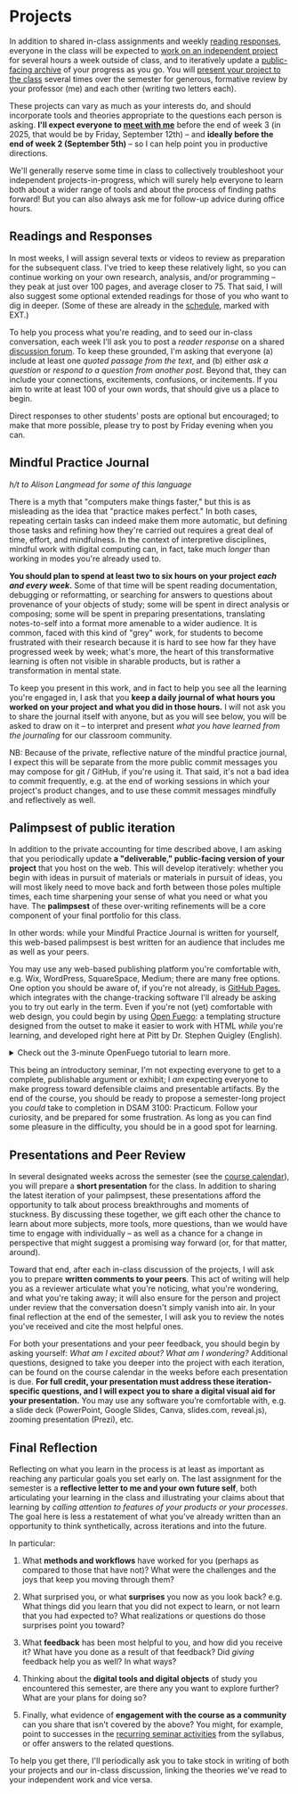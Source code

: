 # Projects

In addition to shared in-class assignments and weekly [reading responses](#readings-and-responses), everyone in the class will be expected to [work on an independent project](#mindful-practice-journal) for several hours a week outside of class, and to iteratively update a [public-facing archive](#palimpsest-of-public-iteration) of your progress as you go. You will [present your project to the class](#presentations-and-peer-review) several times over the semester for generous, formative review by your professor (me) and each other (writing two letters each).

These projects can vary as much as your interests do, and should incorporate tools and theories appropriate to the questions each person is asking. **I'll expect everyone to [meet with me](office.md)** before the end of week 3 (in 2025, that would be by Friday, September 12th) – and **ideally before the end of week 2 (September 5th)** – so I can help point you in productive directions.

We'll generally reserve some time in class to collectively troubleshoot your independent projects-in-progress, which will surely help everyone to learn both about a wider range of tools and about the process of finding paths forward! But you can also always ask me for follow-up advice during office hours.

## Readings and Responses
In most weeks, I will assign several texts or videos to review as preparation for the subsequent class. I've tried to keep these relatively light, so you can continue working on your own research, analysis, and/or programming – they peak at just over 100 pages, and average closer to 75. That said, I will also suggest some optional extended readings for those of you who want to dig in deeper. (Some of these are already in the [schedule](schedule), marked with EXT.)

To help you process what you're reading, and to seed our in-class conversation, each week I'll ask you to post a _reader response_ on a shared [discussion forum]({{site.repo_url}}/discussions). To keep these grounded, I'm asking that everyone (a) include at least one _quoted passage from the text_, and (b) either _ask a question_ or _respond to a question from another post_. Beyond that, they can include your connections, excitements, confusions, or incitements. If you aim to write at least 100 of your own words, that should give us a place to begin.

Direct responses to other students' posts are optional but encouraged; to make that more possible, please try to post by Friday evening when you can.


## Mindful Practice Journal

_h/t to Alison Langmead for some of this language_

There is a myth that "computers make things faster," but this is as misleading as the idea that "practice makes perfect." In both cases, repeating certain tasks can indeed make them more automatic, but defining those tasks and refining how they're carried out requires a great deal of time, effort, and mindfulness. In the context of interpretive disciplines, mindful work with digital computing can, in fact, take much _longer_ than working in modes you're already used to.

**You should plan to spend at least two to six hours on your project _each and every week_.** Some of that time will be spent reading documentation, debugging or reformatting, or searching for answers to questions about provenance of your objects of study; some will be spent in direct analysis or composing; some will be spent in preparing presentations, translating notes-to-self into a format more amenable to a wider audience. It is common, faced with this kind of "grey" work, for students to become frustrated with their research because it is hard to see how far they have progressed week by week; what's more, the heart of this transformative learning is often not visible in sharable products, but is rather a transformation in mental state.

To keep you present in this work, and in fact to help you see all the learning you're engaged in, I ask that you **keep a daily journal of what hours you worked on your project and what you did in those hours.** I will not ask you to share the journal itself with anyone, but as you will see below, you will be asked to draw on it – to interpret and present _what you have learned from the journaling_ for our classroom community.

<aside class="alert alert-info">NB: Because of the private, reflective nature of the mindful practice journal, I expect this will be separate from the more public commit messages you may compose for git / GitHub, if you're using it. That said, it's not a bad idea to commit frequently, e.g. at the end of working sessions in which your project's product changes, and to use these commit messages mindfully and reflectively as well.</aside>

## Palimpsest of public iteration

In addition to the private accounting for time described above, I am asking that you periodically update **a "deliverable," public-facing version of your project** that you host on the web. This will develop iteratively: whether you begin with ideas in pursuit of materials or materials in pursuit of ideas, you will most likely need to move back and forth between those poles multiple times, each time sharpening your sense of what you need or what you have. The **palimpsest** of these over-writing refinements will be a core component of your final portfolio for this class.

In other words: while your Mindful Practice Journal is written for yourself, this web-based palimpsest is best written for an audience that includes me as well as your peers.

You may use any web-based publishing platform you're comfortable with, e.g. Wix, WordPress, SquareSpace, Medium; there are many free options. One option you should be aware of, if you're not already, is [GitHub Pages](https://pages.github.com/), which integrates with the change-tracking software I'll already be asking you to try out early in the term. Even if you're not (yet) comfortable with web design, you could begin by using [Open Fuego](https://open-fuego.github.io/Open-Fuego-Coding-Tools/): a templating structure designed from the outset to make it easier to work with HTML *while* you're learning, and developed right here at Pitt by Dr. Stephen Quigley (English).

<details class="no-print"><summary>Check out the 3-minute OpenFuego tutorial to learn more.</summary>
<iframe width="560" height="315" src="https://www.youtube.com/embed/QzMJtLUncIg" title="Open Fuego Webtext Generator (3-min tutorial) via YouTube" frameborder="0" allow="accelerometer; autoplay; clipboard-write; encrypted-media; gyroscope; picture-in-picture; web-share" allowfullscreen></iframe>
</details>

This being an introductory seminar, I'm not expecting everyone to get to a complete, publishable argument or exhibit; I *am* expecting everyone to make progress toward defensible claims and presentable artifacts. By the end of the course, you should be ready to propose a semester-long project you *could* take to completion in DSAM 3100: Practicum. Follow your curiosity, and be prepared for some frustration. As long as you can find some pleasure in the difficulty, you should be in a good spot for learning.



## Presentations and Peer Review

In several designated weeks across the semester (see the [course calendar](schedule)), you will prepare a **short presentation** for the class. In addition to sharing the latest iteration of your palimpsest, these presentations afford the opportunity to talk about process breakthroughs and moments of stuckness. By discussing these together, we gift each other the chance to learn about more subjects, more tools, more questions, than we would have time to engage with individually – as well as a chance for a change in perspective that might suggest a promising way forward (or, for that matter, around).

Toward that end, after each in-class discussion of the projects, I will ask you to prepare **written comments to your peers**. This act of writing will help you as a reviewer articulate what you're noticing, what you're wondering, and what you're taking away; it will also ensure for the person and project under review that the conversation doesn't simply vanish into air. In your final reflection at the end of the semester, I will ask you to review the notes you've received and cite the most helpful ones.

For both your presentations and your peer feedback, you should begin by asking yourself: _What am I excited about? What am I wondering?_ Additional questions, designed to take you deeper into the project with each iteration, can be found on the course calendar in the weeks before each presentation is due. **For full credit, your presentation must address these iteration-specific questions, and I will expect you to share a digital visual aid for your presentation.** You may use any software you’re comfortable with, e.g. a slide deck (PowerPoint, Google Slides, Canva, slides.com, reveal.js), zooming presentation (Prezi), etc.



## Final Reflection

Reflecting on what you learn in the process is at least as important as reaching any particular goals you set early on. The last assignment for the semester is a **reflective letter to me and your own future self**, both articulating your learning in the class and illustrating your claims about that learning by _calling attention to features of your products or your processes_. The goal here is less a restatement of what you’ve already written than an opportunity to think synthetically, across iterations and into the future.

In particular:

1. What **methods and workflows** have worked for you (perhaps as compared to those that have not)? What were the challenges and the joys that keep you moving through them?

2. What surprised you, or what **surprises** you now as you look back? e.g. What things did you learn that you did not expect to learn, or not learn that you had expected to? What realizations or questions do those surprises point you toward?

3. What **feedback** has been most helpful to you, and how did you receive it? What have you done as a result of that feedback? Did *giving* feedback help you as well? In what ways?

4. Thinking about the **digital tools and digital objects** of study you encountered this semester, are there any you want to explore further? What are your plans for doing so?

5. Finally, what evidence of **engagement with the course as a community** can you share that isn't covered by the above? You might, for example, point to successes in the [recurring seminar activities](policies#forms-of-engagement) from the syllabus, or offer answers to the related questions.


To help you get there, I'll periodically ask you to take stock in writing of both your projects and our in-class discussion, linking the theories we've read to your independent work and vice versa.
